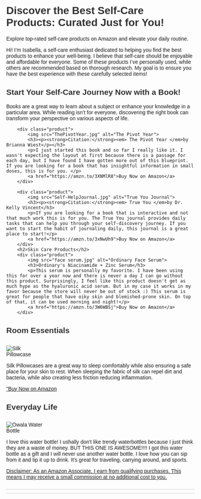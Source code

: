 <!DOCTYPE html>
<html lang="en">
<head>
    <meta charset="UTF-8">
    <meta name="viewport" content="width=device-width, initial-scale=1.0">
    <title>Best Self-Care Products | Isabella Bucci</title>
    <style>
        body { font-family: Arial, sans-serif; padding: 20px; }
        .container { max-width: 800px; margin: 0 auto; }
        h1, h2 { color: #333; }
        .product { border-bottom: 1px solid #ccc; padding: 10px 0; }
        .product img { max-width: 100px; }
        .product h3 { margin: 0; }
        .footer { font-size: 0.8em; color: #666; }
    </style>
</head>
<body>
    <div class="container">
        <h1>Discover the Best Self-Care Products: Curated Just for You!</h1>
        <p>Explore top-rated self-care products on Amazon and elevate your daily routine.</p>
        <p>Hi! I’m Isabella, a self-care enthusiast dedicated to helping you find the best products to enhance your well-being. I believe that self-care should be enjoyable and affordable for everyone. Some of these products I’ve personally used, while others are recommended based on thorough research. My goal is to ensure you have the best experience with these carefully selected items!</p>
        <h2>Start Your Self-Care Journey Now with a Book!</h2>
			<p>Books are a great way to learn about a subject or enhance your knowledge in a particular area. While reading isn’t for everyone, discovering the right book can transform your perspective on various aspects of life.</p>
        
        <div class="product">
            <img src="ThePivotYear.jpg" alt="The Pivot Year">
            <h3><p><strong>Citation:</strong><em> The Pivot Year </em>by Brianna Wiest</p></h3>
            <p>I just started this book and so far I really like it. I wasn't expecting the layout at first because there is a passage for each day, but I have found I have gotten more out of this blueprint. If you are looking for a book that has insightful information in small doses, this is for you. </p>
            <a href="https://amzn.to/3XNMlR8">Buy Now on Amazon</a>
        </div>
        
        <div class="product">
            <img src="Self-HelpJournal.jpg" alt="True You Journal">
            <h3><p><strong>Citation:</strong><em> True You </em>by Dr. Kelly Vincent</h3>
            <p>If you are looking for a book that is interactive and not that much work this is for you. The True You journal provides daily tasks that can help you through your self-discovery journey. If you want to start the habit of journaling daily, this journal is a great place to start!</p>
            <a href="https://amzn.to/3xNwUh9">Buy Now on Amazon</a>
        </div>
        <h2>Skin Care Products</h2>
        <div class="product">
            <img src="face serum.jpg" alt="Ordinary Face Serum">
            <h3>Ordinary's Niacinamide + Zinc Serum</h3>
            <p>This serum is personally my favorite. I have been using this for over a year now and there is never a day I can go without this product. Surprisingly, I feel like this product doesn't get as much hype as the hyaluronic acid serum. But in my case it works in my favor because the store will never be out of stock :) This serum is great for people that have oiky skin and blemished-prone skin. On top of that, it can be used morning and night!</p>
            <a href="https://amzn.to/3W6WBSj">Buy Now on Amazon</a>
        </div>
<h2>Room Essentials</h2>
        <div class="product">
	     <img src="Silk-pillow.jpg" alt="Silk Pillowcase">
            <p>Silk Pillowcases are a great way to sleep comfortably while also ensuring a safe place for your skin to rest. When sleeping the fabric of silk can repel dirt and bacteria, while also creating less friction reducing inflammation.</p>
		<a href="https://amzn.to/3xNwUh9](https://amzn.to/4cf9ccN)"> "Buy Now on Amazon</a>

  <h2>Everyday Life</h2>
  <div class="product">
	  <img src="Owala.jpg" alt="Owala Water Bottle">
	  <p>I love this water bottle! I ushally don't like trendy waterbottles because I just think they are a waste of money. BUT THIS ONE IS AWESOME!!!! I got this water bottle as a gift and I will never use another water bottle. I love how you can sip from it and tip it up to drink. It's great for traveling, carrying around, and sports.</p>
	  <a href="https://amzn.to/3xL41SU</a>Buy Now on Amazon
<h2>Pintrest</h2>
        <p>Don't forget to follow the pintrest account for more reasources and tips!</p>
        
<div class="footer">
            <p>Disclaimer: As an Amazon Associate, I earn from qualifying purchases. This means I may receive a small commission at no additional cost to you.</p>
        </div>
</body>
</html>
